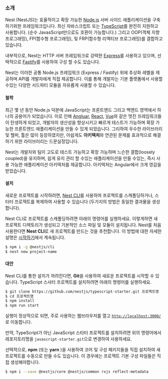 ### 소개

Nest (NestJS)는 효율적이고 확장 가능한 [Node.js](https://nodejs.org/) 서버 사이드 애플리케이션을 구축하기위한 프레임워크입니다. 최신 자바스크립트 또는 [TypeScript](http://www.typescriptlang.org/)를 완전히 지원하고 사용합니다. (순수 JavasScript만으로도 호환이 가능합니다.) 그리고 OOP(객체 지향 프로그래밍), FP(함수형 프로그래밍), 및 FRP(함수형 리액티브 프로그래밍)를 결합하고 있습니다.

내부적으로, Nest는 HTTP 서버 프레임워크로 강력한 [Express](https://expressjs.com/)를 사용하고 있으며, 선택적으로 [Fastify](https://github.com/fastify/fastify)를 사용하여 구성 할 수도 있습니다.

Nest는 이러한 공통 Node.js 프레임워크 (Express / Fastify) 위에 추상화 레벨을 제공하며 API를 개발자에게 직접 제공합니다. 이를 통해 개발자는 기본 플랫폼에서 사용할 수있는 다양한 서드파티 모듈을 자유롭게 사용할 수 있습니다.

#### 철학

최근 몇 년 동안 Node.js 덕분에 JavaScript는 프론트엔드 그리고 백엔드 영역에서 하나의 공용어가 되었습니다. 이로 인해 [Angluar](https://angular.io/), [React](https://github.com/facebook/react), [Vue](https://github.com/vuejs/vue)와 같은 멋진 프레임워크들이 탄생하게 되었고, 개발자의 생산성을 향상시키고 빠르게 테스트가 가능하며 확장 가능한 프론트엔드 애플리케이션을 만들 수 있게 되었습니다. 그리하여 우수한 라이브러리 및 헬퍼, 툴은 많이 등장하였지만, 아쉽게도 **아키텍처**와 연관된 문제를 효과적으로 해결하기 위한 라이브러리는 드문실정입니다.

Nest는 개발자와 팀이 고도로 테스트 가능하고 확장 가능하며 느슨한 결합(loosely coupled)을 유지하며, 쉽게 유지 관리 할 수있는 애플리케이션을 만들 수있는, 즉시 사용 가능한 애플리케이션 아키텍처를 제공합니다. 아키텍처는 Angular에서 크게 영감을 받았습니다.

#### 설치

새로운 프로젝트를 시작하려면, [Nest CLI](/cli/overview)를 사용하여 프로젝트를 스캐폴딩하거나, 스타터 프로젝트를 복제하여 사용할 수 있습니다 (두가지의 방법은 동일한 결과물을 생성합니다).

Nest CLI로 프로젝트를 스캐폴딩하려면 아래의 명령어를 실행하세요. 이렇게하면 새 프로젝트 디렉토리가 생성되고 기본적인 소스 파일 및 모듈이 설치됩니다. Nest를 처음 사용한다면 **Nest CLI**로 새 프로젝트를 만드는 것을 추천합니다. 이 방법에 대한 자세한 설명은 [시작하기](first-steps)에서 계속됩니다.

```bash
$ npm i -g @nestjs/cli
$ nest new project-name
```

#### 대안

Nest CLI를 통한 설치가 꺼려진다면, **Git**을 사용하여 새로운 프로젝트를 시작할 수 있습니다. TypeScript 스사터 프로젝트를 설치하려면 아래의 명령어를 실행하세요.

```bash
$ git clone https://github.com/nestjs/typescript-starter.git 프로젝트명
$ cd 프로젝트명
$ npm install
$ npm run start
```

실행이 정상적으로 되면, 주로 사용하는 웹브라우저를 열고 [`http://localhost:3000/`](http://localhost:3000/)로 이동합니다.

만약, TypeScript가 아닌 JavaScript 스타터 프로젝트를 설치하려면 위의 명령어에서 레포지토리명을 `javascript-starter.git`으로 변경하여 사용하세요.

선택적으로, **npm** (또는 **yarn** )을 사용하여 코어 및 구성 패키지들을 직접 설치하여 새 프로젝트를 수동으로 만들 수도 있습니다. 이 경우에는 프로젝트 기본 구성 파일들은 직접 생성해야합니다.

```bash
$ npm i --save @nestjs/core @nestjs/common rxjs reflect-metadata
```
